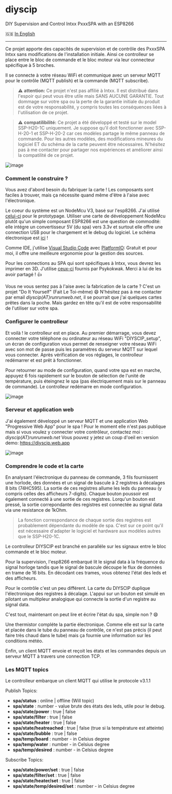# diyscip
DIY Supervision and Control Intxx PxxxSPA with an ESP8266

:uk: [In English](https://github.com/YorffoeG/diyscip/blob/master/README.md)

---

Ce projet apporte des capacités de supervision et de contrôle des PxxxSPA Intxx sans modifications de l'installation initiale. Ainsi ce controlleur se place entre le bloc de commande et le bloc moteur via leur connecteur spécifique à 5 broches.

Il se connecte à votre réseau WiFi et communique avec un serveur MQTT pour le contrôle (MQTT publish) et la commande (MQTT subscribe).


> :warning: **attention:** Ce projet n'est pas affilié à Intxx. Il est distribué dans l'espoir qui peut vous être utile mais SANS AUCUNE GARANTIE. Tout dommage sur votre spa ou la perte de la garantie initiale du produit est de votre responsabilité, y compris toutes les conséquences liées à l'utilisation de ce projet.

> :warning: **compatilibilité:** Ce projet a été développé et testé sur le model SSP-H20-1C uniquement. Je suppose qu'il doit fonctionner avec SSP-H-20-1 et SSP-H-20-2 car ces modèles partage le même panneau de commande. Pour les autres modèles, des modifications mineures du logiciel ET du schéma de la carte peuvent être nécessaires. N'hésitez pas à me contacter pour partager nos expériences et améliorer ainsi la compatilité de ce projet.


![image](https://github.com/YorffoeG/diyscip/blob/master/docs/controller_1.jpg)

### Comment le construire ?
Vous avez d'abord besoin du fabriquer la carte ! Les composants sont faciles à trouver, mais ça nécessite quand même d'être à l'aise avec l'électronique.

Le coeur du système est un NodeMcu V3, basé sur l'esp8266. J'ai utilisé [celui-ci](https://www.amazon.fr/dp/B06Y1ZPNMS) pour le prototypage. Utiliser une carte de développement NodeMcu plutôt qu'un simple composant ESP8266 est une question de commodité: elle intégre un convertisseur 5V (du spa) vers 3.3v et surtout elle offre une connection USB pour le chargement et le debug du logiciel. Le schéma électronique est [ici](https://github.com/YorffoeG/diyscip/blob/master/docs/schematic.jpg) !

Comme IDE, j'utilise [Visual Studio Code](https://code.visualstudio.com/) avec [PlatformIO](https://platformio.org/): Gratuit et pour moi, il offre une meilleure ergonomie pour la gestion des sources.

Pour les connections au SPA qui sont spécifiques à Intxx, vous devrez les imprimer en 3D. J'utilise [ceux-ci](https://www.thingiverse.com/thing:4130911) fournis par Psykokwak. Merci à lui de les avoir partagé ! :+1:


Vous ne vous sentez pas à l'aise avec la fabrication de la carte ? C'est un projet "Do It Yourself" (Fait Le Toi-même) :smile: N'hésitez pas à me contacter par email _diyscip(AT)runrunweb.net_, il se pourrait que j'ai quelques cartes prêtes dans la poche. Mais gardez en tête qu'il est de votre responsabilité de l'utiliser sur votre spa.

### Configurer le controlleur
Et voilà ! le controlleur est en place. Au premier démarrage, vous devez connecter votre téléphone ou ordinateur au réseau WiFi "DIYSCIP_setup", un écran de configuration vous permet de renseigner votre réseau WiFi avec son mot de passe puis les paramétres du serveur MQTT sur lequel vous connecter. Après vérification de vos réglages, le controlleur redémarrer et est prêt à fonctionner.

Pour retourner au mode de configuration, quand votre spa est en marche, appuyez 6 fois rapidement sur le bouton de sélection de l'unité de température, puis éteingnez le spa (pas électriquement mais sur le panneau de commande). Le controlleur redémarre en mode configuration.

![image](https://github.com/YorffoeG/diyscip/blob/master/docs/DIYSCIP_settings.jpg)


### Serveur et application web
J'ai également développé un serveur MQTT et une application Web "Progressive Web App" pour le spa ! Pour le moment elle n'est pas publique mais si vous voulez y connecter votre contrôleur, contactez moi :  _diyscip(AT)runrunweb.net_
Vous pouvez y jetez un coup d'oeil en version demo: https://diyscip.web.app

![image](https://github.com/YorffoeG/diyscip/blob/master/docs/frontend_app.jpg)

### Comprendre le code et la carte
En analysant l'électronique du panneau de commande, 3 fils fournissent une horlode, des données et un signal de bascule à 2 registres à décalages 8 bits (74HC595). La sortie de ces registres allume les leds du panneau (y compris celles des afficheurs 7-digits). Chaque bouton poussoir est également connecté à une sortie de ces registres. Lorqu'un bouton est pressé, la sortie correpondante des registres est connectée au signal data via une resistance de 1kOhm.

> La fonction correspondance de chaque sortie des registres est probablement dépendante du modèle de spa. C'est sur ce point qu'il est nécessaire d'adapter le logiciel et hardware aux modèles autres que le SSP-H20-1C.

Le controlleur DIYSCIP est branché en paralléle sur les signaux entre le bloc commande et le bloc moteur.

Pour la supervision, l'esp8266 embarqué lit le signal data à la fréquence du signal horloge tandis que le signal de bascule découpe le flux de données en trame de 16 bits. En décodant ces trames, vous obtenez l'état des leds et des afficheurs.

Pour le contrôle c'est un peu différent. La carte du DIYSCIP duplique l'électronique des registres à décalage. L'appui sur un bouton est simulé en pilotant un multipleur analogique qui connecte la sortie d'un registre au signal data.

C'est tout, maintenant on peut lire et écrire l'état du spa, simple non ? :smile:

Une thermistor compléte la partie électronique. Comme elle est sur la carte et placée dans le tube du panneau de contrôle, ce n'est pas précis (il peut faire très chaud dans le tube) mais ça fournie une information sur les conditions météo.

Enfin, un client MQTT envoie et reçoit les états et les commandes depuis un serveur MQTT à travers une connection TCP.


### Les MQTT topics
Le controlleur embarque un client MQTT qui utilise le protocole v3.1.1

Publish Topics:
- **spa/status** :  online | offline (Will topic)
- **spa/state** : number - value brute des états des leds, utile pour le debug.
- **spa/state/power**  :  true | false
- **spa/state/filter** : true | false
- **spa/state/heater** : true | false
- **spa/state/heatreached** : true | false (true si la température est atteinte)
- **spa/state/bubble** : true | false
- **spa/temp/board** : number - in Celsius degree
- **spa/temp/water** : number - in Celsius degree
- **spa/temp/desired** : number - in Celsius degree

Subscribe Topics:
- **spa/state/power/set** : true | false
- **spa/state/filter/set** : true | false
- **spa/state/heater/set** : true | false
- **spa/state/temp/desired/set** : number - in Celsius degree
